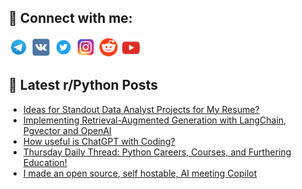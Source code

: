 ## 🔎 Connect with me:
[<img src="https://github.com/bullbesh/bullbesh/blob/main/images/Telegram.png" width="32" height="32" />](https://t.me/bullbesh)
[<img src="https://github.com/bullbesh/bullbesh/blob/main/images/VK.png" width="32" height="32" />](https://vk.com/bullbesh)
[<img src="https://github.com/bullbesh/bullbesh/blob/main/images/Twitter.png" width="32" height="32" />](https://twitter.com/bullbesh1)
[<img src="https://github.com/bullbesh/bullbesh/blob/main/images/Instagram.png" width="32" height="32" />](https://www.instagram.com/bullbesh)
[<img src="https://github.com/bullbesh/bullbesh/blob/main/images/Reddit.png" width="32" height="32" />](https://www.reddit.com/user/bullbesh)
[<img src="https://github.com/bullbesh/bullbesh/blob/main/images/YouTube.png" width="32" height="32" />](https://www.youtube.com/channel/UCtfjRs6uzgq5mfm8S06WTcg)

## 📕 Latest r/Python Posts
<!-- BLOG-POST-LIST:START -->
- [Ideas for Standout Data Analyst Projects for My Resume?](https://www.reddit.com/r/Python/comments/1hhsnpv/ideas_for_standout_data_analyst_projects_for_my/)
- [Implementing Retrieval-Augmented Generation with LangChain, Pgvector and OpenAI](https://www.reddit.com/r/Python/comments/1hhlg8x/implementing_retrievalaugmented_generation_with/)
- [How useful is ChatGPT with Coding?](https://www.reddit.com/r/Python/comments/1hhgh2n/how_useful_is_chatgpt_with_coding/)
- [Thursday Daily Thread: Python Careers, Courses, and Furthering Education!](https://www.reddit.com/r/Python/comments/1hhfmi6/thursday_daily_thread_python_careers_courses_and/)
- [I made an open source, self hostable, AI meeting Copilot](https://www.reddit.com/r/Python/comments/1hh89i3/i_made_an_open_source_self_hostable_ai_meeting/)
<!-- BLOG-POST-LIST:END -->
